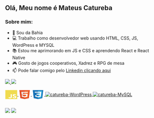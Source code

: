## Olá, Meu nome é Mateus Catureba
### Sobre mim:
- 🏡 Sou da Bahia
- 💻 Trabalho como desenvolvedor web usando HTML, CSS, JS, WordPress e MYSQL
- 📚 Estou me aprimorando em JS e CSS e aprendendo React e React Native
- 🎮 Gosto de jogos cooperativos, Xadrez e RPG de mesa
- 📫 Pode falar comigo pelo <a href="https://linkedin.com/in/catureba">Linkedin clicando aqui</a>

<div>
  <a href="https://github.com/catureba">
  <img height="150em" src="https://github-readme-stats.vercel.app/api?username=catureba&show_icons=true&theme=dark&include_all_commits=true&count_private=true"/>
  <img height="150em" src="https://github-readme-stats.vercel.app/api/top-langs/?username=catureba&layout=compact&langs_count=7&theme=dark"/>
</div>
<div style="display: inline_block"><br>
  <img align="center" alt="catureba-Js" height="30" width="40" src="https://raw.githubusercontent.com/devicons/devicon/master/icons/javascript/javascript-plain.svg">
  <img align="center" alt="catureba-HTML" height="30" width="40" src="https://raw.githubusercontent.com/devicons/devicon/master/icons/html5/html5-original.svg">
  <img align="center" alt="catureba-CSS" height="30" width="40" src="https://raw.githubusercontent.com/devicons/devicon/master/icons/css3/css3-original.svg">
  <img align="center" alt="catureba-WordPress" height="30" width="40" src="https://cdn.jsdelivr.net/gh/devicons/devicon/icons/wordpress/wordpress-plain.svg">
  <img align="center" alt="catureba-MySQL" height="30" width="40" src="https://cdn.jsdelivr.net/gh/devicons/devicon/icons/mysql/mysql-original.svg">
  </div>
  
## 
  
  <div>
  <a href = "mailto:caturebadev@gmail.com"><img src="https://img.shields.io/badge/-Gmail-%23333?style=for-the-badge&logo=gmail&logoColor=white" target="_blank"></a>
  <a href="https://www.linkedin.com/in/catureba" target="_blank"><img src="https://img.shields.io/badge/-LinkedIn-%230077B5?style=for-the-badge&logo=linkedin&logoColor=white" target="_blank"></a> 

  </div>
